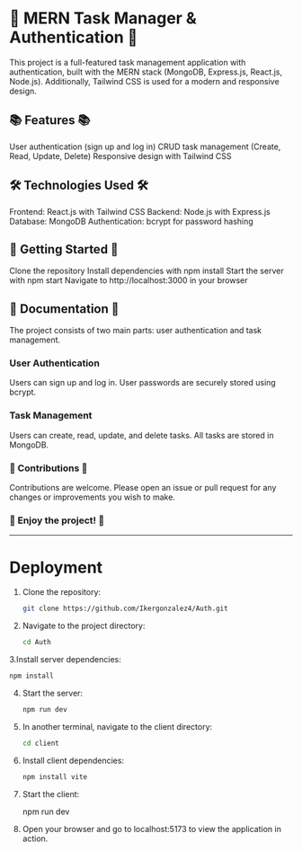 # 🚀 MERN Task Manager & Authentication 🚀
This project is a full-featured task management application with authentication, built with the MERN stack (MongoDB, Express.js, React.js, Node.js). Additionally, Tailwind CSS is used for a modern and responsive design.

## 📚 Features 📚
User authentication (sign up and log in)
CRUD task management (Create, Read, Update, Delete)
Responsive design with Tailwind CSS

## 🛠️ Technologies Used 🛠️
Frontend: React.js with Tailwind CSS
Backend: Node.js with Express.js
Database: MongoDB
Authentication: bcrypt for password hashing

## 🚀 Getting Started 🚀
Clone the repository
Install dependencies with npm install
Start the server with npm start
Navigate to http://localhost:3000 in your browser

## 📖 Documentation 📖
The project consists of two main parts: user authentication and task management.

### User Authentication
Users can sign up and log in. User passwords are securely stored using bcrypt.

### Task Management
Users can create, read, update, and delete tasks. All tasks are stored in MongoDB.

### 🙏 Contributions 🙏
Contributions are welcome. Please open an issue or pull request for any changes or improvements you wish to make.

### 🎉 Enjoy the project! 🎉

---

# Deployment

1. Clone the repository:

   ```bash
   git clone https://github.com/Ikergonzalez4/Auth.git
   ```

3. Navigate to the project directory:

   ```bash
   cd Auth
   ```
3.Install server dependencies:

   ```bash
   npm install
   ```
4. Start the server:

   ```bash
   npm run dev
   ```
6. In another terminal, navigate to the client directory:

   ```bash
   cd client
   ```
7. Install client dependencies:

   ```bash
   npm install vite
   ```
8. Start the client:
   
      npm run dev

9. Open your browser and go to localhost:5173 to view the application in action.
